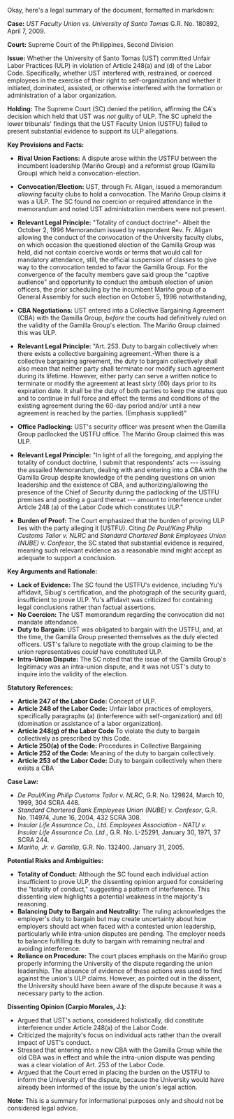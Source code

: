 Okay, here's a legal summary of the document, formatted in markdown:

**Case:** *UST Faculty Union vs. University of Santo Tomas* G.R. No. 180892, April 7, 2009.

**Court:** Supreme Court of the Philippines, Second Division

**Issue:** Whether the University of Santo Tomas (UST) committed Unfair Labor Practices (ULP) in violation of Article 248(a) and (d) of the Labor Code. Specifically, whether UST interfered with, restrained, or coerced employees in the exercise of their right to self-organization and whether it initiated, dominated, assisted, or otherwise interfered with the formation or administration of a labor organization.

**Holding:** The Supreme Court (SC) denied the petition, affirming the CA's decision which held that UST was *not* guilty of ULP. The SC upheld the lower tribunals' findings that the UST Faculty Union (USTFU) failed to present substantial evidence to support its ULP allegations.

**Key Provisions and Facts:**

*   **Rival Union Factions:**  A dispute arose within the USTFU between the incumbent leadership (Mariño Group) and a reformist group (Gamilla Group) which held a convocation-election.

*   **Convocation/Election:** UST, through Fr. Aligan, issued a memorandum *allowing* faculty clubs to hold a convocation. The Mariño Group claims it was a ULP. The SC found no coercion or required attendance in the memorandum and noted UST administration members were not present.
 * **Relevant Legal Principle:** "Totality of conduct doctrine"- Albeit the October 2, 1996 Memorandum issued by respondent Rev. Fr. Aligan allowing the conduct of the convocation of the University faculty clubs, on which occasion the questioned election of the Gamilla Group was held, did not contain coercive words or terms that would call for mandatory attendance, still, the official suspension of classes to give way to the convocation tended to favor the Gamilla Group. For the convergence of the faculty members gave said group the "captive audience" and opportunity to conduct the ambush election of union officers, the prior scheduling by the incumbent Mariño group of a General Assembly for such election on October 5, 1996 notwithstanding,

*   **CBA Negotiations:** UST entered into a Collective Bargaining Agreement (CBA) with the Gamilla Group, *before* the courts had definitively ruled on the validity of the Gamilla Group's election. The Mariño Group claimed this was ULP.
 * **Relevant Legal Principle:** "Art. 253. Duty to bargain collectively when there exists a collective bargaining agreement.-When there is a collective bargaining agreement, the duty to bargain collectively shall also mean that neither party shall terminate nor modify such agreement during its lifetime. However, either party can serve a written notice to terminate or modify the agreement at least sixty (60) days prior to its expiration date. It shall be the duty of both parties to keep the status quo and to continue in full force and effect the terms and conditions of the existing agreement during the 60-day period and/or until a new agreement is reached by the parties. (Emphasis supplied)"

*   **Office Padlocking:** UST's security officer was present when the Gamilla Group padlocked the USTFU office. The Mariño Group claimed this was ULP.
 * **Relevant Legal Principle:** "In light of all the foregoing, and applying the totality of conduct doctrine, I submit that respondents' acts --- issuing the assailed Memorandum, dealing with and entering into a CBA with the Gamilla Group despite knowledge of the pending questions on union leadership and the existence of CBA, and authorizing/allowing the presence of the Chief of Security during the padlocking of the USTFU premises and posting a guard thereat --- amount to interference under Article 248 (a) of the Labor Code which constitutes ULP."

*   **Burden of Proof:**  The Court emphasized that the burden of proving ULP lies with the party alleging it (USTFU).  Citing *De Paul/King Philip Customs Tailor v. NLRC* and *Standard Chartered Bank Employees Union (NUBE) v. Confesor*, the SC stated that substantial evidence is required, meaning such relevant evidence as a reasonable mind might accept as adequate to support a conclusion.

**Key Arguments and Rationale:**

*   **Lack of Evidence:** The SC found the USTFU's evidence, including Yu's affidavit, Sibug's certification, and the photograph of the security guard, insufficient to prove ULP.  Yu's affidavit was criticized for containing legal conclusions rather than factual assertions.
*   **No Coercion:**  The UST memorandum regarding the convocation did not mandate attendance.
*   **Duty to Bargain:** UST was obligated to bargain with the USTFU, and, at the time, the Gamilla Group presented themselves as the duly elected officers.  UST's failure to negotiate with the group claiming to be the union representatives *could* have constituted ULP.
*   **Intra-Union Dispute:** The SC noted that the issue of the Gamilla Group's legitimacy was an intra-union dispute, and it was not UST's duty to inquire into the validity of the election.

**Statutory References:**

*   **Article 247 of the Labor Code:**  Concept of ULP.
*   **Article 248 of the Labor Code:** Unfair labor practices of employers, specifically paragraphs (a) (interference with self-organization) and (d) (domination or assistance of a labor organization).
*   **Article 248(g) of the Labor Code** To violate the duty to bargain collectively as prescribed by this Code.
*   **Article 250(a) of the Code:** Procedures in Collective Bargaining
*   **Article 252 of the Code:** Meaning of the duty to bargain collectively.
*   **Article 253 of the Labor Code:** Duty to bargain collectively when there exists a CBA

**Case Law:**

*   *De Paul/King Philip Customs Tailor v. NLRC*, G.R. No. 129824, March 10, 1999, 304 SCRA 448.
*   *Standard Chartered Bank Employees Union (NUBE) v. Confesor*, G.R. No. 114974, June 16, 2004, 432 SCRA 308.
*   *Insular Life Assurance Co., Ltd. Employees Association - NATU v. Insular Life Assurance Co. Ltd.*, G.R. No. L-25291, January 30, 1971, 37 SCRA 244.
*   *Mariño, Jr. v. Gamilla*, G.R. No. 132400. January 31, 2005.

**Potential Risks and Ambiguities:**

*   **Totality of Conduct:** Although the SC found each individual action insufficient to prove ULP, the dissenting opinion argued for considering the "totality of conduct," suggesting a pattern of interference. This dissenting view highlights a potential weakness in the majority's reasoning.
*   **Balancing Duty to Bargain and Neutrality:**  The ruling acknowledges the employer's duty to bargain but may create uncertainty about how employers should act when faced with a contested union leadership, particularly while intra-union disputes are pending.  The employer needs to balance fulfilling its duty to bargain with remaining neutral and avoiding interference.
* **Reliance on Procedure:** The court places emphasis on the Mariño group properly informing the University of the dispute regarding the union leadership. The absence of evidence of these actions was used to find against the union's ULP claims. However, as pointed out in the dissent, the University should have been aware of the dispute because it was a necessary party to the action.

**Dissenting Opinion (Carpio Morales, J.):**

*   Argued that UST's actions, considered holistically, did constitute interference under Article 248(a) of the Labor Code.
*   Criticized the majority's focus on individual acts rather than the overall impact of UST's conduct.
*   Stressed that entering into a new CBA with the Gamilla Group while the old CBA was in effect and while the intra-union dispute was pending was a clear violation of Art. 253 of the Labor Code.
* Argued that the Court erred in placing the burden on the USTFU to inform the University of the dispute, because the University would have already been informed of the issue by the union's legal action.

**Note:** This is a summary for informational purposes only and should not be considered legal advice.
